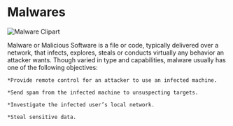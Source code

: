 # Malwares
![Malware Clipart](https://secarmy.org/wp-content/uploads/2020/03/evasivemalware.png)

Malware or Malicious Software is a file or code, typically delivered over a network, that infects, explores, steals or conducts virtually any behavior an attacker wants. Though varied in type and capabilities, malware usually has one of the following objectives:

    *Provide remote control for an attacker to use an infected machine.
    
    *Send spam from the infected machine to unsuspecting targets.
    
    *Investigate the infected user’s local network.
    
    *Steal sensitive data.
